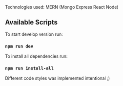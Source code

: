 Technologies used: MERN (Mongo Express React Node)

## Available Scripts

To start develop version run:
### `npm run dev`

To install all dependencies run:
### `npm run install-all`

Different code styles was implemented intentional ;)
